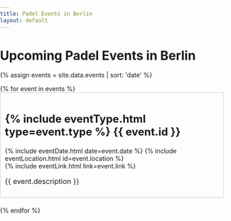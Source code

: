 ```yaml
---
title: Padel Events in Berlin
layout: default
---
```

<script src="{{ base.url | prepend: site.url }}/assets/js/filter-events.js"></script>
<script>
window.onload = function(){
    hideEventsBefore(Date.now());
}
</script>
<style>
/* Reset default padding and margin for list items and body */
body, ul, li {
  margin: 0;
  padding: 0;
}

/* Style the event list */
.events-list {
  list-style: none;
}

/* Add a border and some spacing between each event item */
.events-list li {
  margin-bottom: 20px;
  border: 1px solid #ccc; /* Add a border to visually separate events */
  padding: 10px;
}

/*.events-list li:nth-child(odd) {*/
/*    background-color: #f0f5fa;*/
/*}*/
/*.events-list li:nth-child(even) {*/
/*    background-color: #F0F8FF;*/
/*}*/

/* Style event name */
.events-list li h2 {
  font-size: 24px;
}

/* Style event date and location container */
.events-list li .event-details {
  display: flex; /* Use flexbox to align items horizontally */
  justify-content: space-between; /* Add space between date and location */
  align-items: center; /* Center items vertically within the container */
}

/* Style event date */
.events-list li .event-date {
  font-size: 16px;
  font-style: italic;
}

/* Style event location link */
.events-list li .event-location {
  font-size: 14px;
  color: #007bff; /* Choose a color that fits your design */
  text-decoration: none;
}

/* Style event location link on hover (optional) */
.events-list li .event-location:hover {
  text-decoration: underline;
}

/* Style event link */
.events-list li .event-link {
  font-size: 16px;
  color: #007bff; /* Choose a color that fits your design */
  text-decoration: none;
}

/* Adjust link style on hover (optional) */
.events-list li .event-link:hover {
  text-decoration: underline;
}

/* Style event description */
.events-list li .event-description {
  font-size: 16px;
}

/* Mobile-friendly styles */
@media (max-width: 767px) {
  .events-list li {
    padding: 5px; /* Decrease padding for smaller screens */
  }

  .events-list li h2 {
    font-size: 20px; /* Decrease font size for smaller screens */
  }

  .events-list li .event-location,
  .events-list li .event-link {
    font-size: 14px; /* Decrease font size for smaller screens */
  }
}

</style>

# Upcoming Padel Events in Berlin
{% assign events = site.data.events | sort: 'date' %}
<ul class="events-list" id="events-list">
{% for event in events %}
<li event-date="{{ event.date}}">
    <h2> {% include eventType.html type=event.type %}
{{ event.id }}</h2>
    <div class="event-details">
        {% include eventDate.html date=event.date %} 
        {% include eventLocation.html id=event.location %}
    </div>
    {% include eventLink.html link=event.link %}
    <p class="event-description">{{ event.description }}</p>
 </li>   
{% endfor %}
</ul>






